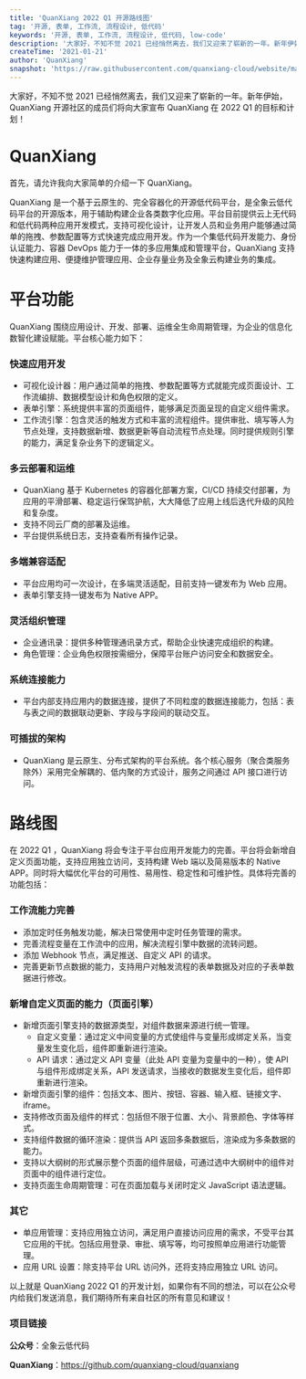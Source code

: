 ```yaml
---
title: 'QuanXiang 2022 Q1 开源路线图'
tag: '开源, 表单, 工作流, 流程设计, 低代码'
keywords: '开源, 表单, 工作流, 流程设计, 低代码, low-code'
description: '大家好，不知不觉 2021 已经悄然离去，我们又迎来了崭新的一年。新年伊始，QuanXiang 开源社区的成员们将向大家宣布 QuanXiang 在 2022 Q1 的目标和计划！'
createTime: '2021-01-21'
author: 'QuanXiang'
snapshot: 'https://raw.githubusercontent.com/quanxiang-cloud/website/main/static/images/roadmap/cover.png'
---
```


大家好，不知不觉 2021 已经悄然离去，我们又迎来了崭新的一年。新年伊始，QuanXiang 开源社区的成员们将向大家宣布 QuanXiang 在 2022 Q1 的目标和计划！

# QuanXiang
首先，请允许我向大家简单的介绍一下 QuanXiang。

QuanXiang 是一个基于云原生的、完全容器化的开源低代码平台，是全象云低代码平台的开源版本，用于辅助构建企业各类数字化应用。平台目前提供云上无代码和低代码两种应用开发模式，支持可视化设计，让开发人员和业务用户能够通过简单的拖拽、参数配置等方式快速完成应用开发。作为一个集低代码开发能力、身份认证能力、容器 DevOps 能力于一体的多应用集成和管理平台，QuanXiang 支持快速构建应用、便捷维护管理应用、企业存量业务及全象云构建业务的集成。

# 平台功能
QuanXiang 围绕应用设计、开发、部署、运维全生命周期管理，为企业的信息化数智化建设赋能。平台核心能力如下：

### 快速应用开发
- 可视化设计器：用户通过简单的拖拽、参数配置等方式就能完成页面设计、工作流编排、数据模型设计和角色权限的定义。
- 表单引擎：系统提供丰富的页面组件，能够满足页面呈现的自定义组件需求。
- 工作流引擎：包含灵活的触发方式和丰富的流程组件。提供审批、填写等人为节点处理，支持数据新增、数据更新等自动流程节点处理。同时提供规则引擎的能力，满足复杂业务下的逻辑定义。

### 多云部署和运维
- QuanXiang 基于 Kubernetes 的容器化部署方案，CI/CD 持续交付部署，为应用的平滑部署、稳定运行保驾护航，大大降低了应用上线后迭代升级的风险和复杂度。
- 支持不同云厂商的部署及运维。
- 平台提供系统日志，支持查看所有操作记录。

### 多端兼容适配
- 平台应用均可一次设计，在多端灵活适配，目前支持一键发布为 Web 应用。
- 表单引擎支持一键发布为 Native APP。

### 灵活组织管理
- 企业通讯录：提供多种管理通讯录方式，帮助企业快速完成组织的构建。
- 角色管理：企业角色权限按需细分，保障平台账户访问安全和数据安全。

### 系统连接能力
- 平台内部支持应用内的数据连接，提供了不同粒度的数据连接能力，包括：表与表之间的数据联动更新、字段与字段间的联动交互。

### 可插拔的架构
- QuanXiang 是云原生、分布式架构的平台系统。各个核心服务（聚合类服务除外）采用完全解耦的、低内聚的方式设计，服务之间通过 API 接口进行访问。

# 路线图
在 2022 Q1 ，QuanXiang 将会专注于平台应用开发能力的完善。平台将会新增自定义页面功能，支持应用独立访问，支持构建 Web 端以及简易版本的 Native APP。同时将大幅优化平台的可用性、易用性、稳定性和可维护性。具体将完善的功能包括：

### 工作流能力完善
- 添加定时任务触发功能，解决日常使用中定时任务管理的需求。
- 完善流程变量在工作流中的应用，解决流程引擎中数据的流转问题。
- 添加 Webhook 节点，满足推送、自定义 API 的请求。
- 完善更新节点数据的能力，支持用户对触发流程的表单数据及对应的子表单数据进行修改。

### 新增自定义页面的能力（页面引擎）
- 新增页面引擎支持的数据源类型，对组件数据来源进行统一管理。
    - 自定义变量：通过定义中间变量的方式使组件与变量形成绑定关系，当变量发生变化后，组件即重新进行渲染。
    - API 请求：通过定义 API 变量（此处 API 变量为变量中的一种），使 API 与组件形成绑定关系，API 发送请求，当接收的数据发生变化后，组件即重新进行渲染。
- 新增页面引擎的组件：包括文本、图片、按钮、容器、输入框、链接文字、iframe。
- 支持修改页面及组件的样式：包括但不限于位置、大小、背景颜色、字体等样式。
- 支持组件数据的循环渲染：提供当 API 返回多条数据后，渲染成为多条数据的能力。
- 支持以大纲树的形式展示整个页面的组件层级，可通过选中大纲树中的组件对页面中的组件进行定位。
- 支持页面生命周期管理：可在页面加载与关闭时定义 JavaScript 语法逻辑。

### 其它
- 单应用管理：支持应用独立访问，满足用户直接访问应用的需求，不受平台其它应用的干扰。包括应用登录、审批、填写等，均可按照单应用进行功能管理。
- 应用 URL 设置：除支持平台 URL 访问外，还将支持应用独立 URL 访问。

以上就是 QuanXiang 2022 Q1 的开发计划，如果你有不同的想法，可以在公众号内给我们发送消息，我们期待所有来自社区的所有意见和建议！

### 项目链接
**公众号**：全象云低代码

**QuanXiang**：https://github.com/quanxiang-cloud/quanxiang





